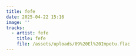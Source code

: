 ```yaml
---
title: fefe
date: 2025-04-22 15:16
image: ''
tracks:
  - artist: fefe
    title: fefe
    file: /assets/uploads/09%20El%20Impetu.flac
---
```


